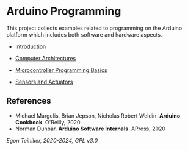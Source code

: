 # Arduino Programming

This project collects examples related to programming on the Arduino platform which
includes both software and hardware aspects.

* [Introduction](introduction/)

* [Computer Architectures](computer-architectures/)

* [Microcontroller Programming Basics](basics/)
  
* [Sensors and Actuators](sensors-and-actuators/)

## References
* Michael Margolis, Brian Jepson, Nicholas Robert Weldin. **Arduino Cookbook**. O'Reilly, 2020
* Norman Dunbar. **Arduino Software Internals**. APress, 2020

*Egon Teiniker, 2020-2024, GPL v3.0* 
